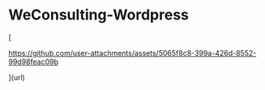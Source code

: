 # WeConsulting-Wordpress

[

https://github.com/user-attachments/assets/5065f8c8-399a-426d-8552-99d98feac09b

](url)
